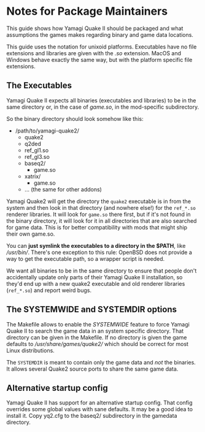 # Notes for Package Maintainers

This guide shows how Yamagi Quake II should be packaged and what
assumptions the games makes regarding binary and game data locations.

This guide uses the notation for unixoid platforms. Executables have no
file extensions and libraries are given with the *.so* extension. MacOS
and Windows behave exactly the same way, but with the platform specific
file extensions.


## The Executables

Yamagi Quake II expects all binaries (executables and libraries) to be
in the same directory or, in the case of *game.so*, in the mod-specific
subdirectory.

So the binary directory should look somehow like this:

* /path/to/yamagi-quake2/
  * quake2
  * q2ded
  * ref_gl1.so
  * ref_gl3.so
  * baseq2/
    * game.so
  * xatrix/
    * game.so
  * ... (the same for other addons)

Yamagi Quake2 will get the directory the `quake2` executable is in from
the system and then look in that directory (and nowhere else!) for the
`ref_*.so` renderer libraries. It will look for `game.so` there first,
but if it's not found in the binary directory, it will look for it in
all directories that are also searched for game data.  This is for
better compatibility with mods that might ship their own game.so.

You can **just symlink the executables to a directory in the $PATH**,
like */usr/bin/*. There's one exception to this rule: OpenBSD does not
provide a way to get the executable path, so a wrapper script is needed.

We want all binaries to be in the same directory to ensure that people
don't accidentally update only parts of their Yamagi Quake II
installation, so they'd end up with a new quake2 executable and old
renderer libraries (`ref_*.so`) and report weird bugs.


## The SYSTEMWIDE and SYSTEMDIR options

The Makefile allows to enable the *SYSTEMWIDE* feature to force Yamagi
Quake II to search the game data in an system specific directory. That
directory can be given in the Makefile. If no directory is given the
game defaults to */usr/share/games/quake2/* which should be correct for
most Linux distributions.

The `SYSTEMDIR` is meant to contain only the game data and *not* the
binaries. It allows several Quake2 source ports to share the same game
data.


## Alternative startup config

Yamagi Quake II has support for an alternative startup config. That
config overrides some global values with sane defaults. It may be a good
idea to install it. Copy yq2.cfg to the baseq2/ subdirectory in the
gamedata directory.
